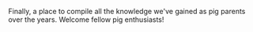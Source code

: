 <!-- TITLE: Pigipedia -->
<!-- SUBTITLE: The official wiki for mini pig parents and enthusiasts. -->

Finally, a place to compile all the knowledge we've gained as pig parents over the years. Welcome fellow pig enthusiasts!

<div style="position: absolute; background-image: url(/uploads/free-pig-wallpapers-8.jpg); background-size: cover;"></div>
